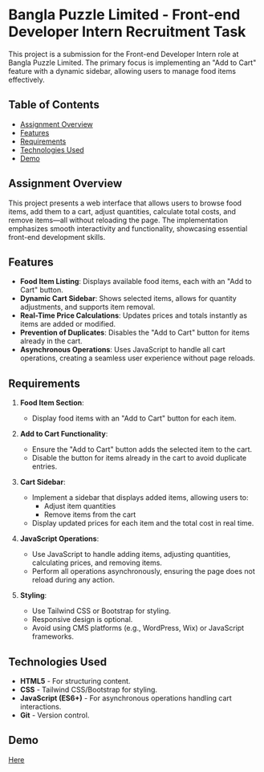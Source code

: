 # Bangla Puzzle Limited - Front-end Developer Intern Recruitment Task

This project is a submission for the Front-end Developer Intern role at Bangla Puzzle Limited. The primary focus is implementing an "Add to Cart" feature with a dynamic sidebar, allowing users to manage food items effectively.

## Table of Contents
- [Assignment Overview](#project-overview)
- [Features](#features)
- [Requirements](#requirements)
- [Technologies Used](#technologies-used)
- [Demo](#demo)

## Assignment Overview
This project presents a web interface that allows users to browse food items, add them to a cart, adjust quantities, calculate total costs, and remove items—all without reloading the page. The implementation emphasizes smooth interactivity and functionality, showcasing essential front-end development skills.

## Features
- **Food Item Listing**: Displays available food items, each with an "Add to Cart" button.
- **Dynamic Cart Sidebar**: Shows selected items, allows for quantity adjustments, and supports item removal.
- **Real-Time Price Calculations**: Updates prices and totals instantly as items are added or modified.
- **Prevention of Duplicates**: Disables the "Add to Cart" button for items already in the cart.
- **Asynchronous Operations**: Uses JavaScript to handle all cart operations, creating a seamless user experience without page reloads.

## Requirements
1. **Food Item Section**:
   - Display food items with an "Add to Cart" button for each item.

2. **Add to Cart Functionality**:
   - Ensure the "Add to Cart" button adds the selected item to the cart.
   - Disable the button for items already in the cart to avoid duplicate entries.

3. **Cart Sidebar**:
   - Implement a sidebar that displays added items, allowing users to:
     - Adjust item quantities
     - Remove items from the cart
   - Display updated prices for each item and the total cost in real time.

4. **JavaScript Operations**:
   - Use JavaScript to handle adding items, adjusting quantities, calculating prices, and removing items.
   - Perform all operations asynchronously, ensuring the page does not reload during any action.

5. **Styling**:
   - Use Tailwind CSS or Bootstrap for styling.
   - Responsive design is optional.
   - Avoid using CMS platforms (e.g., WordPress, Wix) or JavaScript frameworks.

## Technologies Used
- **HTML5** - For structuring content.
- **CSS** - Tailwind CSS/Bootstrap for styling.
- **JavaScript (ES6+)** - For asynchronous operations handling cart interactions.
- **Git** - Version control.

## Demo

[Here](./assets/demo.gif)

